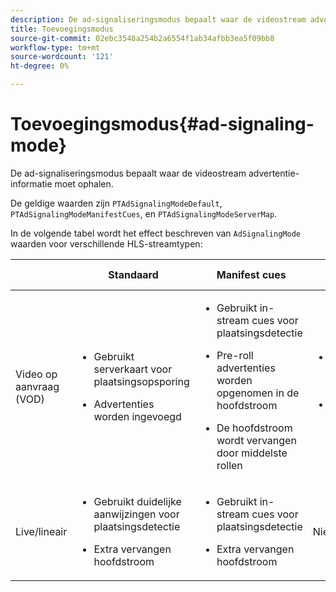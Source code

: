 ```yaml
---
description: De ad-signaliseringsmodus bepaalt waar de videostream advertentie-informatie moet ophalen.
title: Toevoegingsmodus
source-git-commit: 02ebc3548a254b2a6554f1ab34afbb3ea5f09bb8
workflow-type: tm+mt
source-wordcount: '121'
ht-degree: 0%

---
```


# Toevoegingsmodus{#ad-signaling-mode}

De ad-signaliseringsmodus bepaalt waar de videostream advertentie-informatie moet ophalen.

De geldige waarden zijn `PTAdSignalingModeDefault`, `PTAdSignalingModeManifestCues`, en `PTAdSignalingModeServerMap`.

In de volgende tabel wordt het effect beschreven van `AdSignalingMode` waarden voor verschillende HLS-streamtypen:

<table frame="all" colsep="1" rowsep="1" id="table_AdSignalingMode"> 
 <thead> 
  <tr rowsep="1"> 
   <th colname="1" class="entry"> </th> 
   <th colname="2" class="entry"> Standaard </th> 
   <th colname="3" class="entry"> Manifest cues </th> 
   <th colname="4" class="entry"> Toegevoegde serverkaart </th> 
  </tr> 
 </thead>
 <tbody> 
  <tr rowsep="1"> 
   <td colname="1"> Video op aanvraag (VOD) </td> 
   <td colname="2"> 
    <ul id="ul_E79DA79107364D0D8B46A1859CA75B5C"> 
     <li id="li_B259ED87743F463095071F58DC840E39"> <p>Gebruikt serverkaart voor plaatsingsopsporing </p> </li> 
     <li id="li_8957E4151466467BA6C954E5010E34EA"> <p>Advertenties worden ingevoegd </p> </li> 
    </ul> </td> 
   <td colname="3"> 
    <ul id="ul_D462C76717D94DE09915BDF6E9B3FB68"> 
     <li id="li_FB46108F4AD9457D99D2618ABEF7DBD1"> <p>Gebruikt in-stream cues voor plaatsingsdetectie </p> </li> 
     <li id="li_C3F7FBB98F524CEF97D17318C292E9EA"> <p>Pre-roll advertenties worden opgenomen in de hoofdstroom </p> </li> 
     <li id="li_A56E1545F84840DFA6D065DA60E98C31"> <p>De hoofdstroom wordt vervangen door middelste rollen </p> </li> 
    </ul> </td> 
   <td colname="4"> 
    <ul id="ul_F10192B1B6F745CBB0D4C1A6D52A57B4"> 
     <li id="li_2ADACF71FA5F4A08A00A3399F5593420"> <p>Gebruikt serverkaart voor plaatsingsopsporing </p> </li> 
     <li id="li_1201085B9C554A4BBD471E7EB2E363AC"> <p>Advertenties worden ingevoegd </p> </li> 
    </ul> </td> 
  </tr> 
  <tr rowsep="0"> 
   <td colname="1"> Live/lineair </td> 
   <td colname="2"> 
    <ul id="ul_82AAC9EE056F49E999F809536A96C2F8"> 
     <li id="li_73BAD2BAA95F4592808B77F8DA436237"> <p>Gebruikt duidelijke aanwijzingen voor plaatsingsdetectie </p> </li> 
     <li id="li_A97B6F61078D4149A984B2412021E103"> <p>Extra vervangen hoofdstroom </p> </li> 
    </ul> </td> 
   <td colname="3"> 
    <ul id="ul_CAED2D4F46334D76AE025482881BF843"> 
     <li id="li_A8023845A037482DBFDEF7EF247FECFD"> <p>Gebruikt in-stream cues voor plaatsingsdetectie </p> </li> 
     <li id="li_62A3CDAD249344EB89043B2AE0F4D7FF"> <p>Extra vervangen hoofdstroom </p> </li> 
    </ul> </td> 
   <td colname="4"> Niet ondersteund </td> 
  </tr> 
 </tbody> 
</table>
